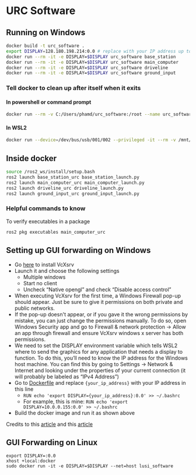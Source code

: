 # URC Software

## Running on Windows

```bash
docker build -t urc_software .
export DISPLAY=128.180.198.214:0.0 # replace with your IP address up to the colon
docker run --rm -it -e DISPLAY=$DISPLAY urc_software base_station
docker run --rm -it -e DISPLAY=$DISPLAY urc_software main_computer
docker run --rm -it -e DISPLAY=$DISPLAY urc_software driveline
docker run --rm -it -e DISPLAY=$DISPLAY urc_software ground_input
```

### Tell docker to clean up after itself when it exits

#### In powershell or command prompt

```bash
docker run --rm -v C:/Users/phamd/urc_software:/root --name urc_software_dev -it -e DISPLAY=$DISPLAY urc_software
```

#### In WSL2

```bash 
docker run --device=/dev/bus/usb/001/002 --privileged -it --rm -v /mnt/c/Users/phamd/urc_software:/root:rw --name urc_software_dev -e DISPLAY=$DISPLAY --net=host urc_software
```

## Inside docker

```bash
source /ros2_ws/install/setup.bash
ros2 launch base_station_urc base_station_launch.py
ros2 launch main_computer_urc main_computer_launch.py
ros2 launch driveline_urc driveline_launch.py
ros2 launch ground_input_urc ground_input_launch.py
```

### Helpful commands to know

To verify executables in a package

```bash
ros2 pkg executables main_computer_urc
```

## Setting up GUI forwarding on Windows

- Go [here](https://sourceforge.net/projects/vcxsrv/) to install VcXsrv
- Launch it and choose the following settings
  - Multiple windows
  - Start no client
  - Uncheck “Native opengl” and check “Disable access control”
- When executing VcXsrv for the first time, a Windows Firewall pop-up should appear. Just be sure to give it permissions on both private and public networks.
- If the pop-up doesn't appear, or if you gave it the wrong permissions by mistake, you can just change the permissions manually. To do so, open Windows Security app and go to Firewall & network protection -> Allow an app through firewall and ensure VcXsrv windows x server has both permissions.
- We need to set the DISPLAY environment variable which tells WSL2 where to send the graphics for any application that needs a display to function. To do this, you’ll need to know the IP address for the Windows host machine. You can find this by going to Settings -> Network & Internet and looking under the properties of your current connection (it will probably be labeled as “IPv4 Address”)
- Go to [Dockerfile](Dockerfile) and replace `{your_ip_address}` with your IP address in this line
  - `RUN echo 'export DISPLAY={your_ip_address}:0.0' >> ~/.bashrc`
  - For example, this is mine: `RUN echo 'export DISPLAY=10.0.0.155:0.0' >> ~/.bashrc`
- Build the docker image and run it as shown above

Credits to this [article](https://jackkawell.wordpress.com/2020/06/12/ros-wsl2/>)
and this [article](https://aalonso.dev/blog/2021/how-to-use-gui-apps-in-wsl2-forwarding-x-server-cdj)

## GUI Forwarding on Linux

```
export DISPLAY=:0.0
xhost +local:docker
sudo docker run -it -e DISPLAY=$DISPLAY --net=host lusi_software
```
